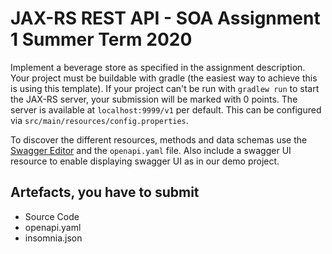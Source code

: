 # JAX-RS REST API - SOA Assignment 1 Summer Term 2020

Implement a beverage store as specified in the assignment description.
Your project must be buildable with gradle (the easiest way to achieve this is using this template).
If your project can't be run with `gradlew run` to start the JAX-RS server, your submission will be marked with 0 points.
The server is available at `localhost:9999/v1` per default. 
This can be configured via `src/main/resources/config.properties`.
 
To discover the different resources, methods and data schemas use the [Swagger Editor](https://editor.swagger.io/#) and the `openapi.yaml` file.
Also include a swagger UI resource to enable displaying swagger UI as in our demo project.


## Artefacts, you have to submit
- Source Code
- openapi.yaml
- insomnia.json
